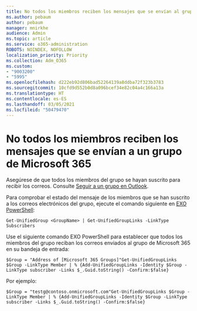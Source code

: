 ```yaml
---
title: No todos los miembros reciben los mensajes que se envían al grupo de Microsoft 365
ms.author: pebaum
author: pebaum
manager: mnirkhe
audience: Admin
ms.topic: article
ms.service: o365-administration
ROBOTS: NOINDEX, NOFOLLOW
localization_priority: Priority
ms.collection: Adm_O365
ms.custom:
- "9003200"
- "5995"
ms.openlocfilehash: d222eb92d806bad52264139a8ddba72f323b3783
ms.sourcegitcommit: 10cfd9d552b0d8a096bcef34e82c04a4c166a13a
ms.translationtype: HT
ms.contentlocale: es-ES
ms.lasthandoff: 03/05/2021
ms.locfileid: "50479470"
---
```

# <a name="messages-sent-to-a-microsoft-365-group-are-not-received-by-all-members"></a>No todos los miembros reciben los mensajes que se envían a un grupo de Microsoft 365

Asegúrese de que todos los miembros del grupo se hayan suscrito para recibir los correos. Consulte [Seguir a un grupo en Outlook](https://support.microsoft.com/office/e147fc19-f548-4cd2-834f-80c6235b7c36).  

Para comprobar el estado del mensaje de los miembros que se han suscrito a los correos electrónicos del grupo, ejecute el comando siguiente en [EXO PowerShell](https://docs.microsoft.com/powershell/exchange/connect-to-exchange-online-powershell?view=exchange-ps&preserve-view=true):

`Get-UnifiedGroup <GroupName> | Get-UnifiedGroupLinks -LinkType Subscribers`

Use el siguiente comando EXO PowerShell para establecer que todos los miembros del grupo reciban los correos enviados al grupo de Microsoft 365 en su bandeja de entrada:

`$Group = "Address of [Microsoft 365 Groups]"Get-UnifiedGroupLinks $Group -LinkType Member | % {Add-UnifiedGroupLinks -Identity $Group -LinkType subscriber -Links $_.Guid.toString() -Confirm:$false}`

Por ejemplo:

`$Group = "testg@contoso.onmicrosoft.com"Get-UnifiedGroupLinks $Group -LinkType Member | % {Add-UnifiedGroupLinks -Identity $Group -LinkType subscriber -Links $_.Guid.toString() -Confirm:$false}`
